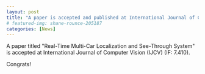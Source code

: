 ```yaml
---
layout: post
title: "A paper is accepted and published at International Journal of Computer Vision (IJCV)"
# featured-img: shane-rounce-205187
categories: [News]
---
```


A paper titled "Real-Time Multi-Car Localization and See-Through System" is accepted at International Journal of Computer Vision (IJCV) (IF: 7.410).

Congrats!
